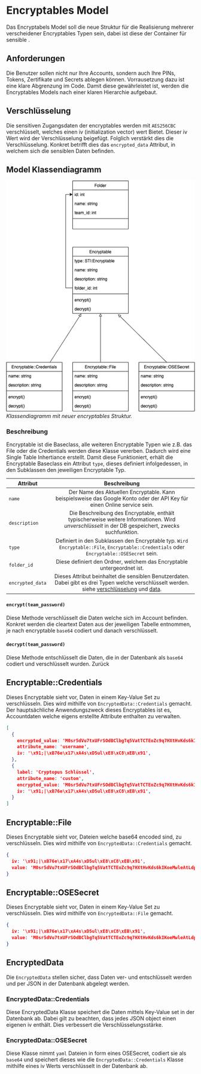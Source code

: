 # Encryptables Model

Das Encryptabels Model soll die neue Struktur für die Realisierung mehrerer verscheidener Encryptables Typen sein, dabei ist diese der Container für sensible .

## Anforderungen

Die Benutzer sollen nicht nur Ihre Accounts, sondern auch Ihre PINs, Tokens, Zertifikate und Secrets ablegen können.
Vorrausetzung dazu ist eine klare Abgrenzung im Code. Damit diese gewährleistet ist, werden die Encryptables Models nach
einer klaren Hierarchie aufgebaut.

## Verschlüsselung

Die sensitiven Zugangsdaten der encryptables werden mit `AES256CBC` verschlüsselt, welches einen iv (initialization vector) wert
Bietet. Dieser iv Wert wird der Verschlüsselung beigefügt. Folglich verstärkt dies die Verschlüsselung. Konkret betrifft
dies das `encrypted_data` Attribut, in welchem sich die sensiblen Daten befinden.

## Model Klassendiagramm

![Encryptables Klassendiagramm](_diagrams/encryptables.png)
_Klassendiagramm mit neuer encryptables Struktur._

### Beschreibung

Encryptable ist die Baseclass, alle weiteren Encryptable Typen wie z.B. das File oder
die Credentials werden diese Klasse vererben. Dadurch wird eine Single Table Inhertiance erstellt. Damit diese
Funktioniert, erhält die Encryptable Baseclass ein Attribut `type`, dieses definiert infolgedessen, in den Subklassen
den jeweiligen Encryptable Typ.

| Attribut                | Beschreibung                                                                                                                                                                       |
| ----------------------- |:----------------------------------------------------------------------------------------------------------------------------------------------------------------------------------:|
| `name`                  | Der Name des Aktuellen Encryptable. Kann beispielsweise das Google Konto oder der API Key für einen Online service sein.                                                           |
| `description`           | Die Beschreibung des Encryptable, enthält typischerweise weitere Informationen. Wird *unverschlüsselt* in der DB gespeichert, zwecks suchfunktion.                                 |
| `type`                  | Definiert in den Subklassen den Encryptable typ. `Wird Encryptable::File`, `Encryptable::Credentials` oder `Encryptable::OSESecret` sein.                                          |
| `folder_id`             | Diese definiert den Ordner, welchem das Encryptable untergeordnet ist.                                                                                                             |
| `encrypted_data`        | Dieses Attribut beinhaltet die sensiblen Benutzerdaten. Dabei gibt es drei Typen welche verschlüsselt werden. siehe [verschlüsselung](#verschlsselung) und [data](#data-attribut). |

#### `encrypt(team_password)`
Diese Methode verschlüsselt die Daten welche sich im Account befinden. Konkret werden die cleartext Daten aus der jeweiligen Tabelle entnommen, je nach encryptable `base64` codiert und danach verschlüsselt.

#### `decrypt(team_password)`
Diese Methode entschlüsselt die Daten, die in der Datenbank als `base64` codiert und verschlüsselt wurden. Zurück

## Encryptable::Credentials

Dieses Encryptable sieht vor, Daten in einem Key-Value Set zu verschlüsseln. Dies wird mithilfe
von `EncryptedData::Credentials` gemacht. Der hauptsächliche Anwendungszweck dieses Encryptables ist es, Accountdaten welche eigens erstellte Attribute enthalten zu verwalten.

```json lines
[
  {
    encrypted_value: 'M0sr5dVu7txUFrSOdBClbgTq5VatTCTEoZc9q7HXtHvKds6kIKoeMwleAtLdpq/l9ZwlXwVLYuYwqBbeuYm2Pk0IW7vn+knnN6BFM8868m7xj8Y/3/MF/ap5THIjEGJePsA6mdsajYGYFJpi59pcUNernxzj5sOXZn4DPPLNZ5Lh7xr3D9dl06vLF0Pk13Kts3gmsB5PFuDiEd2igOdYKkLvLtZGUadmiE1D3gcWblevFYdV/Cwo8owdK3DR3MnJUK6IYgUVF/NHdbACqgfhpX+qOXINSHE56rHE90FwRiFC7QZdTpP7POD1HPJ7aFTeev0zuCvDoQIs9YMmY9Dc+A==',
    attribute_name: 'username',
    iv: '\x91;|\xB76e\x17\xA4s\xD5ul\xE8\xC8\xEB\x91',
  },
  {
    label: 'Cryptopus Schlüssel',
    attribute_name: 'custom',
    encrypted_value: 'M0sr5dVu7txUFrSOdBClbgTq5VatTCTEoZc9q7HXtHvKds6kIKoeMwleAtLdpq/l9ZwlXwVLYuYwqBbeuYm2Pk0IW7vn+knnN6BFM8868m7xj8Y/3/MF/ap5THIjEGJePsA6mdsajYGYFJpi59pcUNernxzj5sOXZn4DPPLNZ5Lh7xr3D9dl06vLF0Pk13Kts3gmsB5PFuDiEd2igOdYKkLvLtZGUadmiE1D3gcWblevFYdV/Cwo8owdK3DR3MnJUK6IYgUVF/NHdbACqgfhpX+qOXINSHE56rHE90FwRiFC7QZdTpP7POD1HPJ7aFTeev0zuCvDoQIs9YMmY9Dc+A==',
    iv: '\x91;|\xB76e\x17\xA4s\xD5ul\xE8\xC8\xEB\x91',
  }
]
```

## Encryptable::File

Dieses Encryptable sieht vor, Dateien welche base64 encoded sind, zu verschlüsseln. Dies wird mithilfe
von `EncryptedData::Credentials` gemacht.

```json lines
{
  iv: '\x91;|\xB76e\x17\xA4s\xD5ul\xE8\xC8\xEB\x91',
  value: 'M0sr5dVu7txUFrSOdBClbgTq5VatTCTEoZc9q7HXtHvKds6kIKoeMwleAtLdpq/l9ZwlXwVLYuYwqBbeuYm2Pk0IW7vn+knnN6BFM8868m7xj8Y/3/MF/ap5THIjEGJePsA6mdsajYGYFJpi59pcUNernxzj5sOXZn4DPPLNZ5Lh7xr3D9dl06vLF0Pk13Kts3gmsB5PFuDiEd2igOdYKkLvLtZGUadmiE1D3gcWblevFYdV/Cwo8owdK3DR3MnJUK6IYgUVF/NHdbACqgfhpX+qOXINSHE56rHE90FwRiFC7QZdTpP7POD1HPJ7aFTeev0zuCvDoQIs9YMmY9Dc+A==',
}
```

## Encryptable::OSESecret

Dieses Encryptable sieht vor, Daten in einem Key-Value Set zu verschlüsseln. Dies wird mithilfe
von `EncryptedData::File` gemacht.

```json lines
{
  iv: '\x91;|\xB76e\x17\xA4s\xD5ul\xE8\xC8\xEB\x91',
  value: 'M0sr5dVu7txUFrSOdBClbgTq5VatTCTEoZc9q7HXtHvKds6kIKoeMwleAtLdpq/l9ZwlXwVLYuYwqBbeuYm2Pk0IW7vn+knnN6BFM8868m7xj8Y/3/MF/ap5THIjEGJePsA6mdsajYGYFJpi59pcUNernxzj5sOXZn4DPPLNZ5Lh7xr3D9dl06vLF0Pk13Kts3gmsB5PFuDiEd2igOdYKkLvLtZGUadmiE1D3gcWblevFYdV/Cwo8owdK3DR3MnJUK6IYgUVF/NHdbACqgfhpX+qOXINSHE56rHE90FwRiFC7QZdTpP7POD1HPJ7aFTeev0zuCvDoQIs9YMmY9Dc+A=='
}
```

## EncryptedData
Die `EncryptedData` stellen sicher, dass Daten ver- und entschlüsselt werden und per JSON in der Datenbank abgelegt werden.

### EncryptedData::Credentials
Diese EncryptedData Klasse speichert die Daten mittels Key-Value set in der Datenbank ab. Dabei gilt zu beachten, dass jedes JSON object einen eigenen iv enthält. Dies verbessert die Verschlüsselungsstärke.

### EncryptedData::OSESecret
Diese Klasse nimmt `yaml` Dateien in form eines OSESecret, codiert sie als `base64` und speichert dieses wie die `EncryptedData::Credentials` Klasse mithilfe eines iv Werts verschlüsselt in der Datenbank ab.
